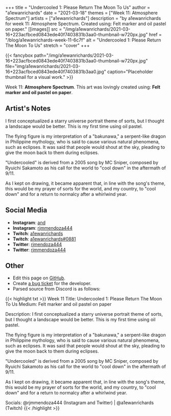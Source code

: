 +++
title =       "Undercooled 1: Please Return The Moon To Us"
author =      "a1ewanrichards"
date =        "2021-03-18"
themes =      ["Week 11: Atmosphere Spectrum"]
artists =     ["a1ewanrichards"]
description = "by a1ewanrichards for week 11: Atmosphere Spectrum. Created using: Felt marker and oil pastel on paper."
[[images]]
              src = "/img/a1ewanrichards/2021-03-16+223acfbced0843ede40f7403831b3aa0-thumbnail-w720px.jpg"
              href = "/blog/a1ewanrichards-week-11-6c7f"
              alt = "Undercooled 1: Please Return The Moon To Us"
              stretch = "cover"
+++


{{< fancybox path="/img/a1ewanrichards/2021-03-16+223acfbced0843ede40f7403831b3aa0-thumbnail-w720px.jpg" file="img/a1ewanrichards/2021-03-16+223acfbced0843ede40f7403831b3aa0.jpg" caption="Placeholder thumbnail for a visual work." >}}


Week 11: **Atmosphere Spectrum**. This art was lovingly created using: **Felt marker and oil pastel on paper**.

## Artist's Notes

I first conceptualized a starry universe portrait theme of sorts, but I thought a landscape would be better. This is my first time using oil pastel.

The flying figure is my interpretation of a "bakunawa," a serpent-like dragon in Philippine mythology, who is said to cause various natural phenomena, such as eclipses. It was said that people would shout at the sky, pleading to give the moon back to them during eclipses.

"Undercooled" is derived from a 2005 song by MC Sniper, composed by Ryuichi Sakamoto as his call for the world to "cool down" in the aftermath of 9/11.

As I kept on drawing, it became apparent that, in line with the song's theme, this would be my prayer of sorts for the world, and my country, to "cool down" and for a return to normalcy after a whirlwind year.

## Social Media

- **Instagram**: <a href='https://instagram.com/and' target='_blank'>and</a>
- **Instagram**: <a href='https://instagram.com/rjmmendoza444' target='_blank'>rjmmendoza444</a>
- **Twitch**: <a href='https://twitch.tv/a1ewanrichards' target='_blank'>a1ewanrichards</a>
- **Twitch**: <a href='https://twitch.tv/a1ewanrichards#0881' target='_blank'>a1ewanrichards#0881</a>
- **Twitter**: <a href='https://twitter.com/rjmendoza444' target='_blank'>rjmendoza444</a>
- **Twitter**: <a href='https://twitter.com/rjmmendoza444' target='_blank'>rjmmendoza444</a>

## Other

- Edit this page on [GitHub](https://github.com/teaminkling/web-refresh/edit/main/content/blog/a1ewanrichards-week-11-6c7f.md).
- Create [a bug ticket](https://github.com/teaminkling/web-refresh/issues/new?assignees=&labels=bug&template=problem-report.md&title=) for the developer.
- Parsed source from Discord is as follows:

{{< highlight txt >}}
Week 11
Title: Undercooled 1: Please Return The Moon To Us
Medium: Felt marker and oil pastel on paper

Description: I first conceptualized a starry universe portrait theme of sorts, but I thought a landscape would be better. This is my first time using oil pastel.

The flying figure is my interpretation of a "bakunawa," a serpent-like dragon in Philippine mythology, who is said to cause various natural phenomena, such as eclipses. It was said that people would shout at the sky, pleading to give the moon back to them during eclipses.

"Undercooled" is derived from a 2005 song by MC Sniper, composed by Ryuichi Sakamoto as his call for the world to "cool down" in the aftermath of 9/11.

As I kept on drawing, it became apparent that, in line with the song's theme, this would be my prayer of sorts for the world, and my country, to "cool down" and for a return to normalcy after a whirlwind year.

Socials: @rjmmendoza444 (Instagram and Twitter) | @a1ewanrichards (Twitch)
{{< /highlight >}}